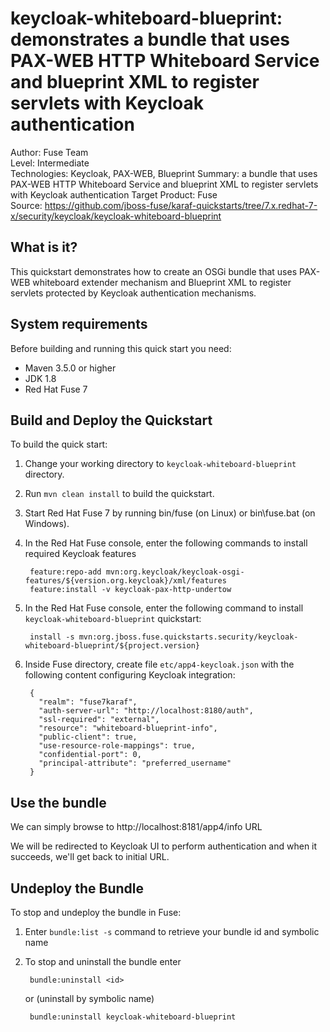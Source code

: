 keycloak-whiteboard-blueprint: demonstrates a bundle that uses PAX-WEB HTTP Whiteboard Service and blueprint XML to register servlets with Keycloak authentication
==========================
Author: Fuse Team  
Level: Intermediate  
Technologies: Keycloak, PAX-WEB, Blueprint
Summary: a bundle that uses PAX-WEB HTTP Whiteboard Service and blueprint XML to register servlets with Keycloak authentication
Target Product: Fuse  
Source: <https://github.com/jboss-fuse/karaf-quickstarts/tree/7.x.redhat-7-x/security/keycloak/keycloak-whiteboard-blueprint>


What is it?
-----------
This quickstart demonstrates how to create an OSGi bundle that uses PAX-WEB whiteboard extender mechanism
and Blueprint XML to register servlets protected by Keycloak authentication mechanisms.


System requirements
-------------------
Before building and running this quick start you need:

* Maven 3.5.0 or higher
* JDK 1.8
* Red Hat Fuse 7


Build and Deploy the Quickstart
-------------------------------

To build the quick start:

1. Change your working directory to `keycloak-whiteboard-blueprint` directory.
2. Run `mvn clean install` to build the quickstart.
3. Start Red Hat Fuse 7 by running bin/fuse (on Linux) or bin\fuse.bat (on Windows).
4. In the Red Hat Fuse console, enter the following commands to install required Keycloak features

        feature:repo-add mvn:org.keycloak/keycloak-osgi-features/${version.org.keycloak}/xml/features
        feature:install -v keycloak-pax-http-undertow

5. In the Red Hat Fuse console, enter the following command to install `keycloak-whiteboard-blueprint` quickstart:

        install -s mvn:org.jboss.fuse.quickstarts.security/keycloak-whiteboard-blueprint/${project.version}

6. Inside Fuse directory, create file `etc/app4-keycloak.json` with the following content configuring Keycloak integration:

        {
          "realm": "fuse7karaf",
          "auth-server-url": "http://localhost:8180/auth",
          "ssl-required": "external",
          "resource": "whiteboard-blueprint-info",
          "public-client": true,
          "use-resource-role-mappings": true,
          "confidential-port": 0,
          "principal-attribute": "preferred_username"
        }


Use the bundle
--------------

We can simply browse to http://localhost:8181/app4/info URL

We will be redirected to Keycloak UI to perform authentication and when it succeeds, we'll get back to initial URL.


Undeploy the Bundle
-------------------

To stop and undeploy the bundle in Fuse:

1. Enter `bundle:list -s` command to retrieve your bundle id and symbolic name
2. To stop and uninstall the bundle enter

        bundle:uninstall <id>

    or (uninstall by symbolic name)

        bundle:uninstall keycloak-whiteboard-blueprint
